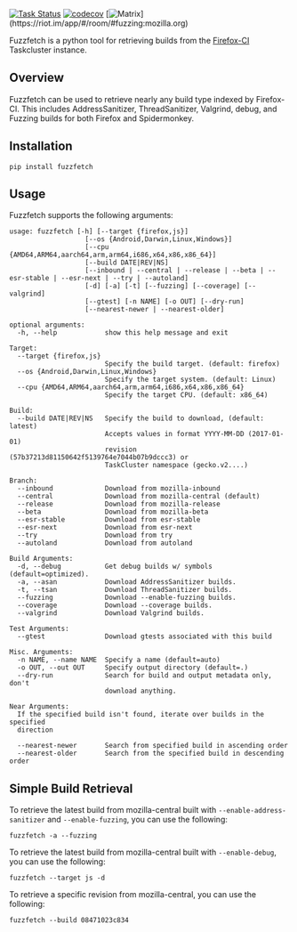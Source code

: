[![Task Status](https://community-tc.services.mozilla.com/api/github/v1/repository/MozillaSecurity/fuzzfetch/master/badge.svg)](https://community-tc.services.mozilla.com/api/github/v1/repository/MozillaSecurity/fuzzfetch/master/latest)
[![codecov](https://codecov.io/gh/MozillaSecurity/fuzzfetch/branch/master/graph/badge.svg)](https://codecov.io/gh/MozillaSecurity/fuzzfetch)
[![Matrix](https://img.shields.io/badge/dynamic/json?color=green&label=chat&query=%24.chunk[%3F(%40.canonical_alias%3D%3D%22%23fuzzing%3Amozilla.org%22)].num_joined_members&suffix=%20users&url=https%3A%2F%2Fmozilla.modular.im%2F_matrix%2Fclient%2Fr0%2FpublicRooms&style=flat&logo=matrix)](https://riot.im/app/#/room/#fuzzing:mozilla.org)

Fuzzfetch is a python tool for retrieving builds from the [Firefox-CI](https://firefox-ci-tc.services.mozilla.com/) Taskcluster instance.

Overview
--------

Fuzzfetch can be used to retrieve nearly any build type indexed by Firefox-CI.  This includes AddressSanitizer, ThreadSanitizer, Valgrind, debug, and Fuzzing builds for both Firefox and Spidermonkey.

Installation
------------
```
pip install fuzzfetch
```

Usage
-----
Fuzzfetch supports the following arguments:

```
usage: fuzzfetch [-h] [--target {firefox,js}]
                   [--os {Android,Darwin,Linux,Windows}]
                   [--cpu {AMD64,ARM64,aarch64,arm,arm64,i686,x64,x86,x86_64}]
                   [--build DATE|REV|NS]
                   [--inbound | --central | --release | --beta | --esr-stable | --esr-next | --try | --autoland]
                   [-d] [-a] [-t] [--fuzzing] [--coverage] [--valgrind]
                   [--gtest] [-n NAME] [-o OUT] [--dry-run]
                   [--nearest-newer | --nearest-older]

optional arguments:
  -h, --help            show this help message and exit

Target:
  --target {firefox,js}
                        Specify the build target. (default: firefox)
  --os {Android,Darwin,Linux,Windows}
                        Specify the target system. (default: Linux)
  --cpu {AMD64,ARM64,aarch64,arm,arm64,i686,x64,x86,x86_64}
                        Specify the target CPU. (default: x86_64)

Build:
  --build DATE|REV|NS   Specify the build to download, (default: latest)
                        Accepts values in format YYYY-MM-DD (2017-01-01)
                        revision (57b37213d81150642f5139764e7044b07b9dccc3) or
                        TaskCluster namespace (gecko.v2....)

Branch:
  --inbound             Download from mozilla-inbound
  --central             Download from mozilla-central (default)
  --release             Download from mozilla-release
  --beta                Download from mozilla-beta
  --esr-stable          Download from esr-stable
  --esr-next            Download from esr-next
  --try                 Download from try
  --autoland            Download from autoland

Build Arguments:
  -d, --debug           Get debug builds w/ symbols (default=optimized).
  -a, --asan            Download AddressSanitizer builds.
  -t, --tsan            Download ThreadSanitizer builds.
  --fuzzing             Download --enable-fuzzing builds.
  --coverage            Download --coverage builds.
  --valgrind            Download Valgrind builds.

Test Arguments:
  --gtest               Download gtests associated with this build

Misc. Arguments:
  -n NAME, --name NAME  Specify a name (default=auto)
  -o OUT, --out OUT     Specify output directory (default=.)
  --dry-run             Search for build and output metadata only, don't
                        download anything.

Near Arguments:
  If the specified build isn't found, iterate over builds in the specified
  direction

  --nearest-newer       Search from specified build in ascending order
  --nearest-older       Search from the specified build in descending order
```

Simple Build Retrieval
----------------------
To retrieve the latest build from mozilla-central built with `--enable-address-sanitizer` and `--enable-fuzzing`, you can use the following:
```
fuzzfetch -a --fuzzing
```

To retrieve the latest build from mozilla-central built with `--enable-debug`, you can use the following:
```
fuzzfetch --target js -d
```

To retrieve a specific revision from mozilla-central, you can use the following:
```
fuzzfetch --build 08471023c834
```

